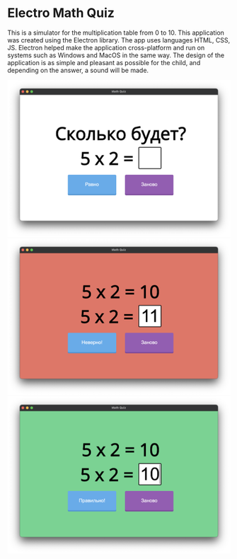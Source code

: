 # Electro Math Quiz

This is a simulator for the multiplication table from 0 to 10.
This application was created using the Electron library. The app uses languages HTML, CSS, JS. 
Electron helped make the application cross-platform and run on systems such as Windows and MacOS in the same way.
The design of the application is as simple and pleasant as possible for the child, and depending on the answer, a sound will be made.

![alt text](screen_open.png "Open screen")
![alt text](screen_error.png "Error screen")
![alt text](screen_correct.png "Correct screen")
